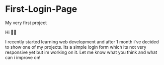 # First-Login-Page
My very first project

Hi 👋🏻

I recently started learning web development and after 1 month i´ve decided to show one of my projects.
Its a simple login form which its not very responsive yet but im working on it.
Let me know what you think and what can i improve on!
